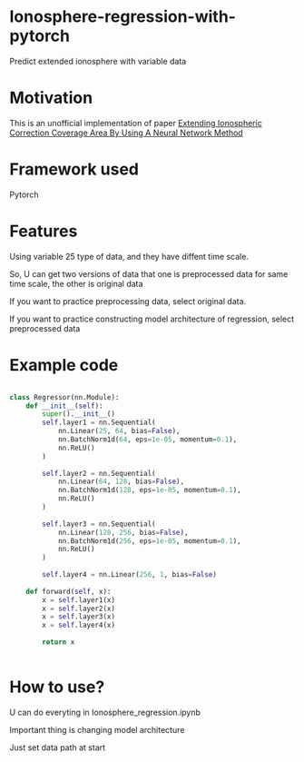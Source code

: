 # Ionosphere-regression-with-pytorch
Predict extended ionosphere with variable data


# Motivation
This is an unofficial implementation of paper
[Extending Ionospheric Correction Coverage Area By Using A Neural 
Network Method](http://koreascience.or.kr/article/JAKO201614652759635.page)

# Framework used
Pytorch

# Features
Using variable 25 type of data, and they have diffent time scale.

So, U can get two versions of data that one is preprocessed data for same time scale, the other is original data

If you want to practice preprocessing data, select original data.

If you want to practice constructing model architecture of regression, select preprocessed data

# Example code
```python

class Regressor(nn.Module):
    def __init__(self):
        super().__init__()
        self.layer1 = nn.Sequential(
            nn.Linear(25, 64, bias=False),
            nn.BatchNorm1d(64, eps=1e-05, momentum=0.1),
            nn.ReLU()
        )
        
        self.layer2 = nn.Sequential(
            nn.Linear(64, 128, bias=False),
            nn.BatchNorm1d(128, eps=1e-05, momentum=0.1),
            nn.ReLU()
        )
        
        self.layer3 = nn.Sequential(
            nn.Linear(128, 256, bias=False),
            nn.BatchNorm1d(256, eps=1e-05, momentum=0.1),
            nn.ReLU()
        )
        
        self.layer4 = nn.Linear(256, 1, bias=False)
        
    def forward(self, x):
        x = self.layer1(x)
        x = self.layer2(x)
        x = self.layer3(x)
        x = self.layer4(x)
      
        return x
        
```

# How to use?
U can do everyting in Ionosphere_regression.ipynb

Important thing is changing model architecture

Just set data path at start
